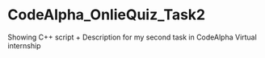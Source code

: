 # CodeAlpha_OnlieQuiz_Task2
 Showing C++ script + Description for my second task in CodeAlpha Virtual internship
